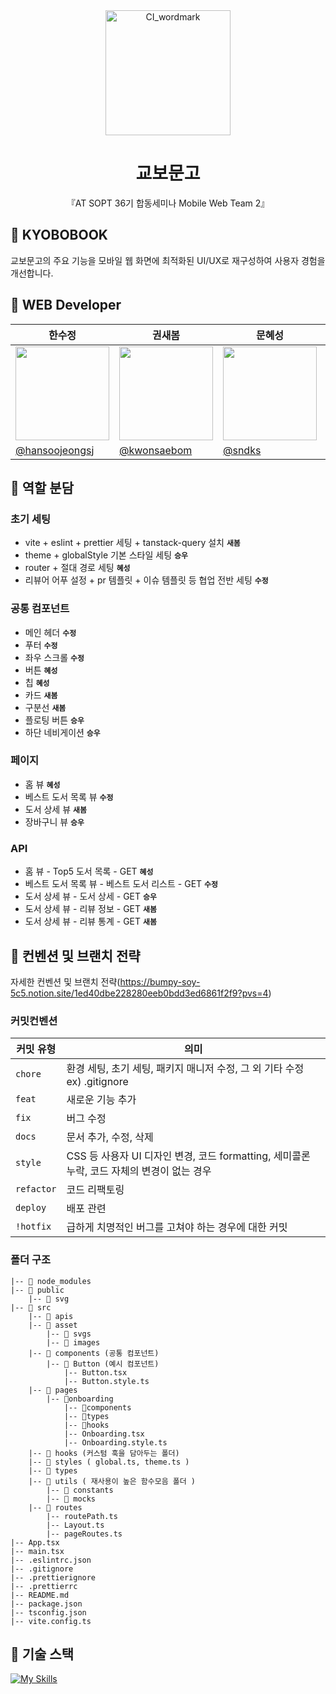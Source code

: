 <div align="center">
<img src="https://github.com/user-attachments/assets/4a182a58-3e95-4961-9c77-68823a8dd706" alt="CI_wordmark" width="200" height="auto">
  
  # 교보문고

 『AT SOPT 36기 합동세미나 Mobile Web Team 2』
</div>

## 📖 KYOBOBOOK
교보문고의 주요 기능을 모바일 웹 화면에 최적화된 UI/UX로 재구성하여 사용자 경험을 개선합니다.

## 🤙 WEB Developer

| <center>한수정</center>| <center>권새봄</center>| <center>문혜성</center>| <center>한승우</center>|
| -------------------------------------------------------------------------------------------------- | ------------------------------------------------------------------------------------------------------- | ------------------------------------------------------------------------------------------------- | ------------------------------------------------------------------------------------------------- |
| <center> <img width="150px" src="https://avatars.githubusercontent.com/u/90364839?v=4" /></center> | <center><img width="150px" src="https://avatars.githubusercontent.com/u/94830364?v=4" /></center> | <center><img width="150px" src="https://avatars.githubusercontent.com/u/146885448?v=4" /></center> | <center><img width="150px" src="https://avatars.githubusercontent.com/u/113088025?v=4" /></center> |
| [@hansoojeongsj](https://github.com/hansoojeongsj) | [@kwonsaebom](https://github.com/kwonsaebom) | [@sndks](https://github.com/sndks) | [@seungwoohan12](https://github.com/seungwoohan12) |


## 🤙 역할 분담

### 초기 세팅
- vite + eslint + prettier 세팅 + tanstack-query 설치 **`새봄`**
- theme + globalStyle 기본 스타일 세팅 **`승우`**
- router + 절대 경로 세팅 **`혜성`**
- 리뷰어 어푸 설정 + pr 템플릿 + 이슈 템플릿 등 협업 전반 세팅 **`수정`**

### 공통 컴포넌트
- 메인 헤더 **`수정`**
- 푸터 **`수정`**
- 좌우 스크롤 **`수정`**
- 버튼 **`혜성`**
- 칩 **`혜성`**
- 카드 **`새봄`**
- 구분선 **`새봄`**
- 플로팅 버튼 **`승우`**
- 하단 네비게이션 **`승우`**

### 페이지
- 홈 뷰 **`혜성`**
- 베스트 도서 목록 뷰 **`수정`**
- 도서 상세 뷰 **`새봄`**
- 장바구니 뷰 **`승우`**

### API
- 홈 뷰 - Top5 도서 목록 - GET **`혜성`**
- 베스트 도서 목록 뷰 - 베스트 도서 리스트 - GET **`수정`**
- 도서 상세 뷰 - 도서 상세 - GET **`승우`**
- 도서 상세 뷰  - 리뷰 정보 - GET **`새봄`**
- 도서 상세 뷰 - 리뷰 통계 - GET **`새봄`**


## 🤙 컨벤션 및 브랜치 전략
자세한 컨벤션 및 브랜치 전략(https://bumpy-soy-5c5.notion.site/1ed40dbe228280eeb0bdd3ed6861f2f9?pvs=4)

### 커밋컨벤션

| 커밋 유형  | 의미                                                                                  |
| ---------- | ------------------------------------------------------------------------------------- |
| `chore`    | 환경 세팅, 초기 세팅, 패키지 매니저 수정, 그 외 기타 수정 ex) .gitignore                    |
| `feat`     | 새로운 기능 추가                             |
| `fix`      | 버그 수정                   |
| `docs`     | 문서 추가, 수정, 삭제                                                          |
| `style`    | CSS 등 사용자 UI 디자인 변경, 코드 formatting, 세미콜론 누락, 코드 자체의 변경이 없는 경우 |
| `refactor` | 코드 리팩토링       |
| `deploy`   | 배포 관련 |
| `!hotfix`   | 급하게 치명적인 버그를 고쳐야 하는 경우에 대한 커밋 |


### 폴더 구조

```plaintext
|-- 📁 node_modules
|-- 📁 public
    |-- 📁 svg
|-- 📁 src
    |-- 📁 apis
    |-- 📁 asset
        |-- 📁 svgs
        |-- 📁 images
    |-- 📁 components (공통 컴포넌트)
        |-- 📁 Button (예시 컴포넌트)
            |-- Button.tsx
            |-- Button.style.ts
    |-- 📁 pages
        |-- 📁onboarding
            |-- 📁components
            |-- 📁types
            |-- 📁hooks
            |-- Onboarding.tsx
            |-- Onboarding.style.ts
    |-- 📁 hooks (커스텀 훅을 담아두는 폴더)
    |-- 📁 styles ( global.ts, theme.ts )
    |-- 📁 types
    |-- 📁 utils ( 재사용이 높은 함수모음 폴더 )
        |-- 📁 constants
        |-- 📁 mocks
    |-- 📁 routes
        |-- routePath.ts
        |-- Layout.ts
        |-- pageRoutes.ts
|-- App.tsx
|-- main.tsx
|-- .eslintrc.json
|-- .gitignore
|-- .prettierignore
|-- .prettierrc
|-- README.md
|-- package.json
|-- tsconfig.json
|-- vite.config.ts
```

## 🤙 기술 스택
[![My Skills](https://skillicons.dev/icons?i=html,css,react,ts,emotion,tanstack-query)](https://skillicons.dev)
